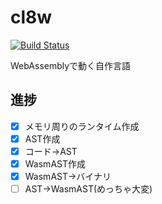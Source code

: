 # cl8w

[![Build Status](https://travis-ci.org/kgtkr/cl8w.svg?branch=master)](https://travis-ci.org/kgtkr/cl8w)

WebAssemblyで動く自作言語

## 進捗
* [x] メモリ周りのランタイム作成
* [x] AST作成
* [x] コード→AST
* [x] WasmAST作成
* [x] WasmAST→バイナリ
* [ ] AST→WasmAST(めっちゃ大変)